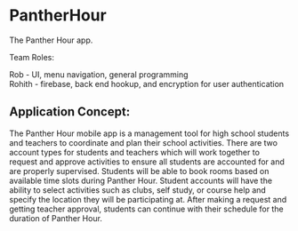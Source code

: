 # PantherHour
The Panther Hour app.

Team Roles:

Rob - UI, menu navigation, general programming <br>
Rohith - firebase, back end hookup, and encryption for user authentication


## Application Concept: <br>
The Panther Hour mobile app is a management tool for high school students and teachers to coordinate and plan their school activities. There are two account types for students and teachers which will work together to request and approve activities to ensure all students are accounted for and are properly supervised. Students will be able to book rooms based on available time slots during Panther Hour. Student accounts will have the ability to select activities such as clubs, self study, or course help and specify the location they will be participating at. After making a request and getting teacher approval, students can continue with their schedule for the duration of Panther Hour.


